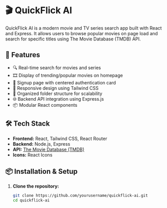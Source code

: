 # 🎬 QuickFlick AI

QuickFlick AI is a modern movie and TV series search app built with React and Express. It allows users to browse popular movies on page load and search for specific titles using The Movie Database (TMDB) API.

## 🚀 Features

- 🔍 Real-time search for movies and series
- 🎞️ Display of trending/popular movies on homepage
- 📝 Signup page with centered authentication card
- 📱 Responsive design using Tailwind CSS
- 📂 Organized folder structure for scalability
- 🌐 Backend API integration using Express.js
- 📦 Modular React components

## 🛠️ Tech Stack

- **Frontend:** React, Tailwind CSS, React Router
- **Backend:** Node.js, Express
- **API:** [The Movie Database (TMDB)](https://www.themoviedb.org/documentation/api)
- **Icons:** React Icons

## 📦 Installation & Setup

1. **Clone the repository:**

   ```bash
   git clone https://github.com/yourusername/quickflick-ai.git
   cd quickflick-ai
